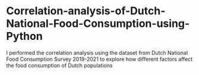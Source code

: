 # Correlation-analysis-of-Dutch-National-Food-Consumption-using-Python
I performed the correlation analysis using the dataset from Dutch National Food Consumption Survey 2019-2021 to explore how different factors affect the food consumption of Dutch populations

